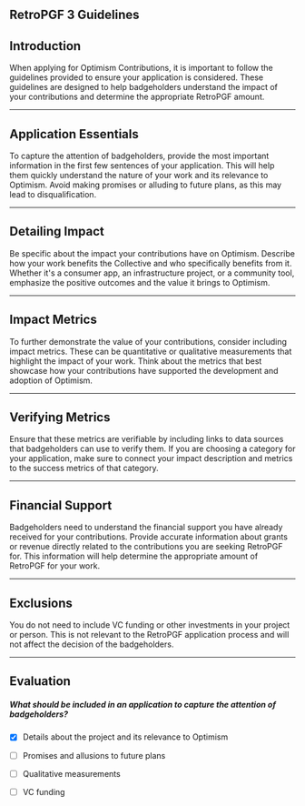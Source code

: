 ## RetroPGF 3 Guidelines


## Introduction

When applying for Optimism Contributions, it is important to follow the guidelines provided to ensure your application is considered. These guidelines are designed to help badgeholders understand the impact of your contributions and determine the appropriate RetroPGF amount.

    


---
## Application Essentials

To capture the attention of badgeholders, provide the most important information in the first few sentences of your application. This will help them quickly understand the nature of your work and its relevance to Optimism. Avoid making promises or alluding to future plans, as this may lead to disqualification.

    


---
## Detailing Impact

Be specific about the impact your contributions have on Optimism. Describe how your work benefits the Collective and who specifically benefits from it. Whether it's a consumer app, an infrastructure project, or a community tool, emphasize the positive outcomes and the value it brings to Optimism.

    


---
## Impact Metrics

To further demonstrate the value of your contributions, consider including impact metrics. These can be quantitative or qualitative measurements that highlight the impact of your work. Think about the metrics that best showcase how your contributions have supported the development and adoption of Optimism.

    


---
## Verifying Metrics

Ensure that these metrics are verifiable by including links to data sources that badgeholders can use to verify them. If you are choosing a category for your application, make sure to connect your impact description and metrics to the success metrics of that category.

    


---
## Financial Support

Badgeholders need to understand the financial support you have already received for your contributions. Provide accurate information about grants or revenue directly related to the contributions you are seeking RetroPGF for. This information will help determine the appropriate amount of RetroPGF for your work.

    


---
## Exclusions

You do not need to include VC funding or other investments in your project or person. This is not relevant to the RetroPGF application process and will not affect the decision of the badgeholders.

    


---
## Evaluation





##### What should be included in an application to capture the attention of badgeholders?  
     
- [x]  Details about the project and its relevance to Optimism
- [ ]  Promises and allusions to future plans
- [ ]  Qualitative measurements
- [ ]  VC funding

    
   